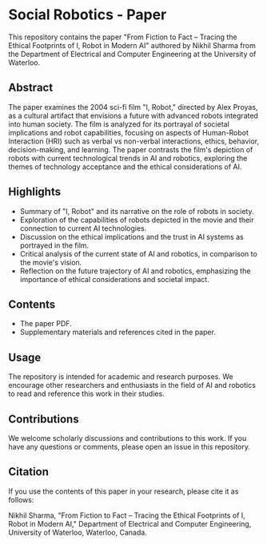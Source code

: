 # Social Robotics - Paper

This repository contains the paper "From Fiction to Fact – Tracing the Ethical Footprints of I, Robot in Modern AI" authored by Nikhil Sharma from the Department of Electrical and Computer Engineering at the University of Waterloo.

## Abstract
The paper examines the 2004 sci-fi film "I, Robot," directed by Alex Proyas, as a cultural artifact that envisions a future with advanced robots integrated into human society. The film is analyzed for its portrayal of societal implications and robot capabilities, focusing on aspects of Human-Robot Interaction (HRI) such as verbal vs non-verbal interactions, ethics, behavior, decision-making, and learning. The paper contrasts the film's depiction of robots with current technological trends in AI and robotics, exploring the themes of technology acceptance and the ethical considerations of AI.

## Highlights
- Summary of "I, Robot" and its narrative on the role of robots in society.
- Exploration of the capabilities of robots depicted in the movie and their connection to current AI technologies.
- Discussion on the ethical implications and the trust in AI systems as portrayed in the film.
- Critical analysis of the current state of AI and robotics, in comparison to the movie's vision.
- Reflection on the future trajectory of AI and robotics, emphasizing the importance of ethical considerations and societal impact.

## Contents
- The paper PDF.
- Supplementary materials and references cited in the paper.

## Usage
The repository is intended for academic and research purposes. We encourage other researchers and enthusiasts in the field of AI and robotics to read and reference this work in their studies.

## Contributions
We welcome scholarly discussions and contributions to this work. If you have any questions or comments, please open an issue in this repository.

## Citation
If you use the contents of this paper in your research, please cite it as follows:

Nikhil Sharma, "From Fiction to Fact – Tracing the Ethical Footprints of I, Robot in Modern AI," Department of Electrical and Computer Engineering, University of Waterloo, Waterloo, Canada.


